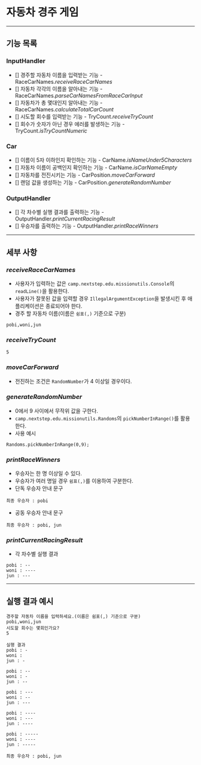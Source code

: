 # 자동차 경주 게임

---

## 기능 목록

### InputHandler
- [] 경주할 자동차 이름을 입력받는 기능 - RaceCarNames.*receiveRaceCarNames*
- [] 자동차 각각의 이름을 알아내는 기능 - RaceCarNames.*parseCarNamesFromRaceCarInput*
- [] 자동차가 총 몇대인지 알아내는 기능 - RaceCarNames.*calculateTotalCarCount*
- [] 시도할 회수를 입력받는 기능 - TryCount.*receiveTryCount*
- [] 회수가 숫자가 아닌 경우 에러를 발생하는 기능 - TryCount.*isTryCountNumeric*

### Car
- [] 이름이 5자 이하인지 확인하는 기능 - CarName.*isNameUnder5Characters*
- [] 자동차 이름이 공백인지 확인하는 기능 - CarName.*isCarNameEmpty*
- [] 자동차를 전진시키는 기능 - CarPosition.*moveCarForward*
- [] 랜덤 값을 생성하는 기능 - CarPosition.*generateRandomNumber*

### OutputHandler
- [] 각 차수별 실행 결과를 출력하는 기능 - OutputHandler.*printCurrentRacingResult*
- [] 우승자를 출력하는 기능 - OutputHandler.*printRaceWinners*

---

## 세부 사항

### *receiveRaceCarNames*
- 사용자가 입력하는 값은 `camp.nextstep.edu.missionutils.Console`의 `readLine()`을 활용한다.
- 사용자가 잘못된 값을 입력할 경우 `IllegalArgumentException`을 발생시킨 후 애플리케이션은 종료되어야 한다.
- 경주 할 자동차 이름(이름은 `쉼표(,)` 기준으로 구분)
```
pobi,woni,jun
```

### *receiveTryCount*
```
5
```

### *moveCarForward*
- 전진하는 조건은 `RandomNumber`가 4 이상일 경우이다.

### *generateRandomNumber*
- 0에서 9 사이에서 무작위 값을 구한다.
- `camp.nextstep.edu.missionutils.Randoms`의 `pickNumberInRange()`를 활용한다.
- 사용 예시
```
Randoms.pickNumberInRange(0,9);
```

### *printRaceWinners*
- 우승자는 한 명 이상일 수 있다.
- 우승자가 여러 명일 경우 `쉼표(,)`를 이용하여 구분한다.
- 단독 우승자 안내 문구
```
최종 우승자 : pobi
```
- 공동 우승자 안내 문구
```
최종 우승자 : pobi, jun
```

### *printCurrentRacingResult*
- 각 차수별 실행 결과
```
pobi : --
woni : ----
jun : ---
```

---

## 실행 결과 예시

```
경주할 자동차 이름을 입력하세요.(이름은 쉼표(,) 기준으로 구분)
pobi,woni,jun
시도할 회수는 몇회인가요?
5

실행 결과
pobi : -
woni : 
jun : -

pobi : --
woni : -
jun : --

pobi : ---
woni : --
jun : ---

pobi : ----
woni : ---
jun : ----

pobi : -----
woni : ----
jun : -----

최종 우승자 : pobi, jun
```